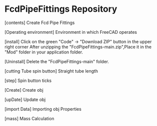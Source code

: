 # FcdPipeFittings Repository

[contents] Create Fcd Pipe Fittings

[Operating environment] Environment in which FreeCAD operates

[install] Click on the green "Code" → "Download ZIP" button in the upper right corner
After unzipping  the "FcdPipeFittings-main.zip",Place it in the "Mod" folder in your application folder.

[Uninstall] Delete the "FcdPipeFittings-main" folder.

[cutting Tube spin button] Straight tube length

[step] Spin button ticks

[Create] Create obj

[upDate] Update obj

[import Data] Importing obj Properties

[mass] Mass Calculation


